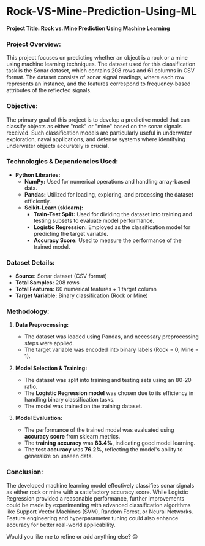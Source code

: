 # Rock-VS-Mine-Prediction-Using-ML
**Project Title: Rock vs. Mine Prediction Using Machine Learning**  

### **Project Overview:**  
This project focuses on predicting whether an object is a rock or a mine using machine learning techniques. The dataset used for this classification task is the Sonar dataset, which contains 208 rows and 61 columns in CSV format. The dataset consists of sonar signal readings, where each row represents an instance, and the features correspond to frequency-based attributes of the reflected signals.  

### **Objective:**  
The primary goal of this project is to develop a predictive model that can classify objects as either "rock" or "mine" based on the sonar signals received. Such classification models are particularly useful in underwater exploration, naval applications, and defense systems where identifying underwater objects accurately is crucial.  

### **Technologies & Dependencies Used:**  
- **Python Libraries:**  
  - **NumPy:** Used for numerical operations and handling array-based data.  
  - **Pandas:** Utilized for loading, exploring, and processing the dataset efficiently.  
  - **Scikit-Learn (sklearn):**  
    - **Train-Test Split:** Used for dividing the dataset into training and testing subsets to evaluate model performance.  
    - **Logistic Regression:** Employed as the classification model for predicting the target variable.  
    - **Accuracy Score:** Used to measure the performance of the trained model.  

### **Dataset Details:**  
- **Source:** Sonar dataset (CSV format)  
- **Total Samples:** 208 rows  
- **Total Features:** 60 numerical features + 1 target column  
- **Target Variable:** Binary classification (Rock or Mine)  

### **Methodology:**  
1. **Data Preprocessing:**  
   - The dataset was loaded using Pandas, and necessary preprocessing steps were applied.  
   - The target variable was encoded into binary labels (Rock = 0, Mine = 1).  

2. **Model Selection & Training:**  
   - The dataset was split into training and testing sets using an 80-20 ratio.  
   - The **Logistic Regression model** was chosen due to its efficiency in handling binary classification tasks.  
   - The model was trained on the training dataset.  

3. **Model Evaluation:**  
   - The performance of the trained model was evaluated using **accuracy score** from sklearn.metrics.  
   - The **training accuracy** was **83.4%**, indicating good model learning.  
   - The **test accuracy** was **76.2%**, reflecting the model's ability to generalize on unseen data.  

### **Conclusion:**  
The developed machine learning model effectively classifies sonar signals as either rock or mine with a satisfactory accuracy score. While Logistic Regression provided a reasonable performance, further improvements could be made by experimenting with advanced classification algorithms like Support Vector Machines (SVM), Random Forest, or Neural Networks. Feature engineering and hyperparameter tuning could also enhance accuracy for better real-world applicability.  

Would you like me to refine or add anything else? 😊
